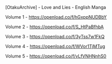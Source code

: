 [OtakuArchive] - Love and Lies - English Manga

Volume 1 - https://openload.co/f/hGxppNUDBbY

Volume 2 - https://openload.co/f/S_HtPaBfhbA

Volume 3 - https://openload.co/f/3yTss7w1FkQ

Volume 4 - https://openload.co/f/WVor1TjMTug

Volume 5 - https://openload.co/f/vLfVNHNnhS0
